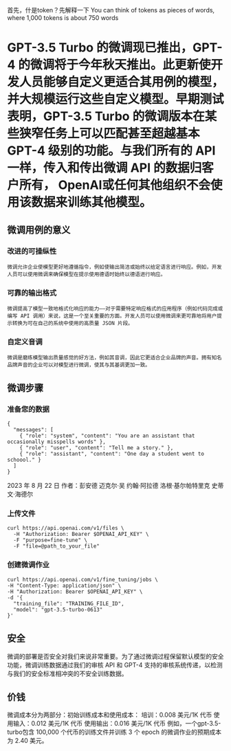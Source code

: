 首先，什是token？先解释一下
You can think of tokens as pieces of words, where 1,000 tokens is about 750 words

# GPT-3.5 Turbo 的微调现已推出，GPT-4 的微调将于今年秋天推出。此更新使开发人员能够自定义更适合其用例的模型，并大规模运行这些自定义模型。早期测试表明，GPT-3.5 Turbo 的微调版本在某些狭窄任务上可以匹配甚至超越基本 GPT-4 级别的功能。与我们所有的 API 一样，传入和传出微调 API 的数据归客户所有， OpenAI或任何其他组织不会使用该数据来训练其他模型。

## 微调用例的意义
### 改进的可操纵性
	微调允许企业使模型更好地遵循指令，例如使输出简洁或始终以给定语言进行响应。例如，开发人员可以使用微调来确保模型在提示使用德语时始终以德语进行响应。
### 可靠的输出格式
	微调提高了模型一致地格式化响应的能力——对于需要特定响应格式的应用程序（例如代码完成或编写 API 调用）来说，这是一个至关重要的方面。开发人员可以使用微调来更可靠地将用户提示转换为可在自己的系统中使用的高质量 JSON 片段。
### 自定义音调
	微调是磨练模型输出质量感觉的好方法，例如其音调，因此它更适合企业品牌的声音。拥有知名品牌声音的企业可以对模型进行微调，使其与其基调更加一致。

## 微调步骤
### 准备您的数据
```
{
  "messages": [
    { "role": "system", "content": "You are an assistant that occasionally misspells words" },
    { "role": "user", "content": "Tell me a story." },
    { "role": "assistant", "content": "One day a student went to schoool." }
  ]
}
```


2023 年 8 月 22 日
作者：彭安德 迈克尔·吴 约翰·阿拉德 洛根·基尔帕特里克 史蒂文·海德尔


### 上传文件
```
curl https://api.openai.com/v1/files \
  -H "Authorization: Bearer $OPENAI_API_KEY" \
  -F "purpose=fine-tune" \
  -F "file=@path_to_your_file" 
```


### 创建微调作业
```
curl https://api.openai.com/v1/fine_tuning/jobs \
-H "Content-Type: application/json" \
-H "Authorization: Bearer $OPENAI_API_KEY" \
-d '{
  "training_file": "TRAINING_FILE_ID",
  "model": "gpt-3.5-turbo-0613"
}'
```

## 安全
微调的部署是否安全对我们来说非常重要。为了通过微调过程保留默认模型的安全功能，微调训练数据通过我们的审核 API 和 GPT-4 支持的审核系统传递，以检测与我们的安全标准相冲突的不安全训练数据。

## 价钱
微调成本分为两部分：初始训练成本和使用成本：
培训：0.008 美元/1K 代币
使用输入：0.012 美元/1K 代币
使用输出：0.016 美元/1K 代币
例如，一个gpt-3.5-turbo包含 100,000 个代币的训练文件并训练 3 个 epoch 的微调作业的预期成本为 2.40 美元。

